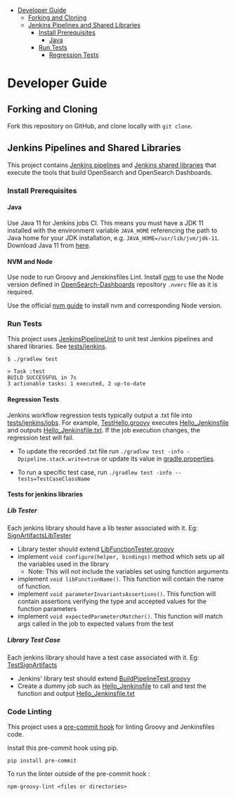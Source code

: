 - [Developer Guide](#developer-guide)
  - [Forking and Cloning](#forking-and-cloning)
  - [Jenkins Pipelines and Shared Libraries](#jenkins-pipelines-and-shared-libraries)
    - [Install Prerequisites](#install-prerequisites-1)
      - [Java](#java)
    - [Run Tests](#run-tests-1)
      - [Regression Tests](#regression-tests)

# Developer Guide

## Forking and Cloning

Fork this repository on GitHub, and clone locally with `git clone`.

## Jenkins Pipelines and Shared Libraries

This project contains [Jenkins pipelines](jenkins) and [Jenkins shared libraries](src/jenkins) that execute the tools that build OpenSearch and OpenSearch Dashboards.

### Install Prerequisites

#### Java

Use Java 11 for Jenkins jobs CI. This means you must have a JDK 11 installed with the environment variable `JAVA_HOME` referencing the path to Java home for your JDK installation, e.g. `JAVA_HOME=/usr/lib/jvm/jdk-11`. Download Java 11 from [here](https://adoptium.net/releases.html?variant=openjdk11).

#### NVM and Node
Use node to run Groovy and Jenskinsfiles Lint. Install [nvm](https://github.com/nvm-sh/nvm/blob/master/README.md) to use the Node version defined in [OpenSearch-Dashboards](https://github.com/opensearch-project/OpenSearch-Dashboards) repository `.nvmrc` file as it is required.

Use the official [nvm guide](https://github.com/nvm-sh/nvm#installing-and-updating) to install nvm and corresponding Node version.

### Run Tests

This project uses [JenkinsPipelineUnit](https://github.com/jenkinsci/JenkinsPipelineUnit) to unit test Jenkins pipelines and shared libraries. See [tests/jenkins](tests/jenkins).

```
$ ./gradlew test

> Task :test
BUILD SUCCESSFUL in 7s
3 actionable tasks: 1 executed, 2 up-to-date
```

#### Regression Tests

Jenkins workflow regression tests typically output a .txt file into [tests/jenkins/jobs](tests/jenkins/jobs).
For example, [TestHello.groovy](tests/jenkins/TestHello.groovy) executes [Hello_Jenkinsfile](tests/jenkins/jobs/Hello_Jenkinsfile)
and outputs [Hello_Jenkinsfile.txt](tests/jenkins/jobs/Hello_Jenkinsfile.txt). If the job execution changes, the regression test will fail.

- To update the recorded .txt file run `./gradlew test -info -Dpipeline.stack.write=true` or update its value in [gradle.properties](gradle.properties).

- To run a specific test case, run `./gradlew test -info --tests=TestCaseClassName`

#### Tests for jenkins libraries

##### Lib Tester
Each jenkins library should have a lib tester associated with it. Eg: [SignArtifactsLibTester](tests/jenkins/lib-testers/SignArtifactsLibTester.groovy)
- Library tester should extend [LibFunctionTester.groovy](tests/jenkins/LibFunctionTester.groovy)
- implement `void configure(helper, bindings)` method which sets up all the variables used in the library
  - Note: This will not include the variables set using function arguments
- implement `void libFunctionName()`. This function will contain the name of function.
- implement `void parameterInvariantsAssertions()`. This function will contain assertions verifying the type and 
accepted values for the function parameters
- implement `void expectedParametersMatcher()`. This function will match args called in the job to expected values from 
the test

##### Library Test Case
Each jenkins library should have a test case associated with it. Eg: [TestSignArtifacts](tests/jenkins/TestSignArtifacts.groovy) <br>
- Jenkins' library test should extend [BuildPipelineTest.groovy](tests/jenkins/BuildPipelineTest.groovy)
- Create a dummy job such as [Hello_Jenkinsfile](tests/jenkins/jobs/Hello_Jenkinsfile) to call and test the function
  and output [Hello_Jenkinsfile.txt](tests/jenkins/jobs/Hello_Jenkinsfile.txt)

### Code Linting

This project uses a [pre-commit hook](https://pre-commit.com/) for linting Groovy and Jenkinsfiles code.

Install this pre-commit hook using pip.

```
pip install pre-commit
```

To run the linter outside of the pre-commit hook
:
```
npm-groovy-lint <files or directories>
```

